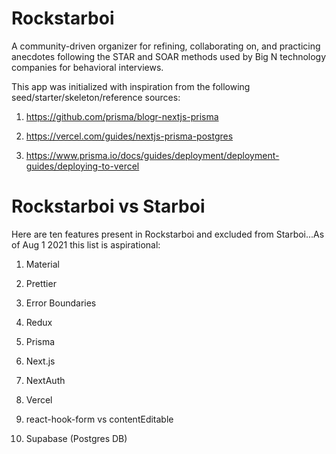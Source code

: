 # Rockstarboi

A community-driven organizer for refining, collaborating on, and practicing anecdotes following the STAR and SOAR methods used by Big N technology companies for behavioral interviews.

This app was initialized with inspiration from the following seed/starter/skeleton/reference sources:

1. https://github.com/prisma/blogr-nextjs-prisma

2. https://vercel.com/guides/nextjs-prisma-postgres

3. https://www.prisma.io/docs/guides/deployment/deployment-guides/deploying-to-vercel

# Rockstarboi vs Starboi

Here are ten features present in Rockstarboi and excluded from Starboi...As of Aug 1 2021 this list is aspirational:

1. Material

2. Prettier

3. Error Boundaries

4. Redux

5. Prisma

6. Next.js

7. NextAuth

8. Vercel

9. react-hook-form vs contentEditable

10. Supabase (Postgres DB)
